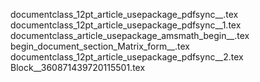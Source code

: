 documentclass_12pt_article_usepackage_pdfsync__.tex
documentclass_12pt_article_usepackage_pdfsync__1.tex
documentclass_article_usepackage_amsmath_begin__.tex
begin_document_section_Matrix_form__.tex
documentclass_12pt_article_usepackage_pdfsync__2.tex
Block__360871439720115501.tex